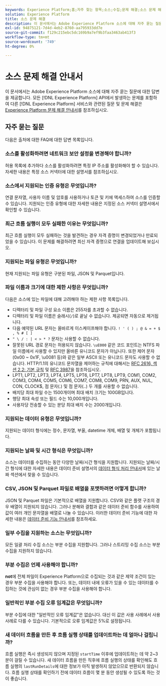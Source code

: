 ```yaml
---
keywords: Experience Platform;홈;자주 찾는 항목;소스;수집;문제 해결;소스 문제 해결;소스 faq;faq;소스 커넥터;소스 커넥터 faq;소스 커넥터 문제 해결;
solution: Experience Platform
title: 소스 문제 해결
description: 이 문서에서는 Adobe Experience Platform 소스에 대해 자주 묻는 질문에 대한 답변을 제공합니다.
exl-id: 94875121-7d4d-4eb2-8760-aa795933dd7e
source-git-commit: f129c215ebc5dc169b9a7ef9b3faa3463ab413f3
workflow-type: tm+mt
source-wordcount: '749'
ht-degree: 0%

---
```


# 소스 문제 해결 안내서

이 문서에서는 Adobe Experience Platform 소스에 대해 자주 묻는 질문에 대한 답변을 제공합니다. 모든 [!DNL Experience Platform] API에서 발생하는 문제를 포함하여 다른 [!DNL Experience Platform] 서비스와 관련된 질문 및 문제 해결은 [Experience Platform 문제 해결 안내서](../landing/troubleshooting.md)를 참조하십시오.

## 자주 묻는 질문

다음은 출처에 대한 FAQ에 대한 답변 목록입니다.

### 소스를 활성화하려면 네트워크 보안 설정을 변경해야 합니까?

허용 목록에 추가하다 소스를 활성화하려면 특정 IP 주소를 활성화해야 할 수 있습니다. 자세한 내용은 특정 소스 커넥터에 대한 설명서를 참조하십시오.

### 소스에서 지원되는 인증 유형은 무엇입니까?

연결 문자열, 사용자 이름 및 암호를 사용하거나 토큰 및 키에 액세스하여 소스를 인증할 수 있습니다. 지원되는 인증 유형에 대한 자세한 내용은 지정된 소스 커넥터 설명서에서 확인할 수 있습니다.

### 최근 흐름 실행이 모두 실패한 이유는 무엇입니까?

최근 흐름 실행이 모두 실패하는 것을 발견하는 경우 자격 증명이 변경되었거나 만료되었을 수 있습니다. 이 문제를 해결하려면 최신 자격 증명으로 연결을 업데이트해 보십시오.

### 지원되는 파일 유형은 무엇입니까?

현재 지원되는 파일 유형은 구분된 파일, JSON 및 Parquet입니다.

### 파일 이름과 크기에 대한 제한 사항은 무엇입니까?

다음은 소스에 있는 파일에 대해 고려해야 하는 제한 사항 목록입니다.

- 디렉터리 및 파일 구성 요소 이름은 255자를 초과할 수 없습니다.
- 디렉터리 및 파일 이름은 슬래시(`/`)로 끝날 수 없습니다. 제공되면 자동으로 제거됩니다.
- 다음 예약된 URL 문자는 올바르게 이스케이프해야 합니다. `! ' ( ) ; @ & = + $ , % # [ ]`
- `" \ / : | < > * ?` 문자는 사용할 수 없습니다.
- 잘못된 URL 경로 문자는 허용되지 않습니다. `\uE000` 같은 코드 포인트는 NTFS 파일 이름에서 사용할 수 있지만 올바른 유니코드 문자가 아닙니다. 또한 제어 문자(0x00 ~ 0x1F, \u0081 등)와 같은 일부 ASCII 또는 유니코드 문자도 사용할 수 없습니다. HTTP/1.1의 유니코드 문자열을 제어하는 규칙에 대해서는 [RFC 2616, 섹션 2.2: 기본 규칙](https://www.ietf.org/rfc/rfc2616.txt) 및 [RFC 3987](https://www.ietf.org/rfc/rfc3987.txt)을 참조하십시오.
- LPT1, LPT2, LPT3, LPT4, LPT5, LPT6, LPT7, LPT8, LPT9, COM1, COM2, COM3, COM4, COM5, COM6, COM7, COM8, COM9, PRN, AUX, NUL, CON, CLOCK$, 점 문자(.) 및 점 문자(..) 두 개를 사용할 수 없습니다.
- 배치당 최대 파일 수는 1500개이며 최대 배치 크기는 100GB입니다.
- 행당 최대 속성 또는 필드 수는 10,000개입니다.
- 사용자당 전송할 수 있는 분당 최대 배치 수는 2000개입니다.

### 지원되는 데이터 유형은 무엇입니까?

지원되는 데이터 형식에는 정수, 문자열, 부울, datetime 개체, 배열 및 개체가 포함됩니다.

### 지원되는 날짜 및 시간 형식은 무엇입니까?

소스는 데이터를 수집하는 동안 다양한 날짜/시간 형식을 지원합니다. 지원되는 날짜/시간 형식에 대한 자세한 내용은 데이터 준비 설명서의 [데이터 형식 처리 안내서](../data-prep/data-handling.md#dates)에 있는 날짜 섹션에서 찾을 수 있습니다.

### CSV, JSON 및 Parquet 파일로 배열을 포맷하려면 어떻게 합니까?

JSON 및 Parquet 파일은 기본적으로 배열을 지원합니다. CSV와 같은 플랫 구조의 경우 배열이 지원되지 않습니다. 그러나 분해와 결합과 같은 데이터 준비 함수를 사용하여 값이 여러 개인 문자열을 배열로 나눌 수 있습니다. 이러한 데이터 준비 기능에 대한 자세한 내용은 [데이터 준비 기능 안내서](../data-prep/functions.md#string)를 참조하세요.

### 일부 수집을 지원하는 소스는 무엇입니까?

모든 일괄 처리 수집 소스는 부분 수집을 지원합니다. 그러나 스트리밍 수집 소스는 부분 수집을 지원하지 않습니다.

### 부분 수집은 언제 사용해야 합니까?

**not**&#x200B;에 전체 파일이 Experience Platform으로 수집되는 것과 같은 제약 조건이 있는 경우 부분 수집을 사용해야 합니다. 또는, 데이터 내에 오류가 있을 수 있는 데이터를 수집하는 것에 관심이 없는 경우 부분 수집을 사용해야 합니다.

### 일반적인 부분 수집 오류 임계값은 무엇입니까?

부분 수집에 대한 &quot;일반적인 오류 임계값&quot;은 없습니다. 대신 이 값은 사용 사례에서 사용 사례로 다를 수 있습니다. 기본적으로 오류 임계값은 5%로 설정됩니다.

### 새 데이터 흐름을 만든 후 흐름 실행 상태를 업데이트하는 데 얼마나 걸립니까?

흐름 실행은 즉시 생성되지 않으며 지정된 `startTime` 이후에 업데이트하는 데 약 2~3분이 걸릴 수 있습니다. 새 데이터 흐름을 만든 직후에 흐름 실행의 상태를 확인해도 흐름 실행의 `lastRunDetails`에 대한 정보가 아직 발생하지 않았으므로 반환되지 않습니다. 흐름 실행 상태를 확인하기 전에 데이터 흐름이 몇 분 동안 생성될 수 있도록 하는 것이 좋습니다.
